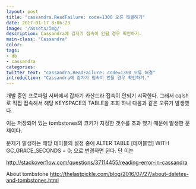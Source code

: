 ```yaml
---
layout: post
title: "cassandra.ReadFailure: code=1300 오류 해결하기"
date: 2017-01-17 8:06:23
image: '/assets/img/'
description: Cassandra에 갑자가 접속이 안될 경우 확인하기.
main-class: "Cassandra"
color:
tags:
- db
- cassandra
categories:
twitter_text: "cassandra.ReadFailure: code=1300 오류 해결"
introduction: "Cassandra에 갑자가 접속이 안될 경우 확인하기."
---
```


개발 중인 프로파일 서버에서 갑자기 카산드라 접속이 안되기 시작한다.
그래서 cqlsh 로 직접 접속해서 해당 KEYSPACE의 TABLE을 조회 하니 다음과 같은 오류가 발생했다.


이는 저장되어 있는 tombstones의 크키가 지정한 갯수를 초과 했기 때문에 발생한 문제이다.

문제가 발생하는 해당 테이블의 설정 중에 ALTER TABLE [테이블명] WITH GC_GRACE_SECONDS = 0; 으로 변경하면 된다.
단 이는 

http://stackoverflow.com/questions/37114455/reading-error-in-cassandra



About tombstone
http://thelastpickle.com/blog/2016/07/27/about-deletes-and-tombstones.html